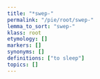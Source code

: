 ```yaml
---
title: "*swep-"
permalink: "/pie/root/swep-"
lemma_to_sort: "swep-"
klass: root
etymology: []
markers: []
synonyms: []
definitions: ["to sleep"]
topics: []
---
```


